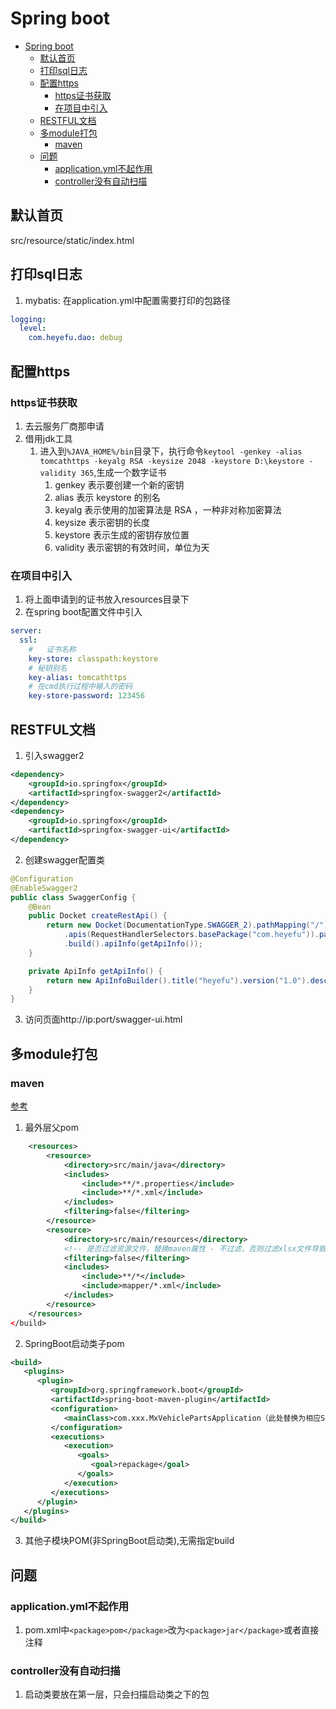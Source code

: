 # Spring boot

- [Spring boot](#spring-boot)
  - [默认首页](#默认首页)
  - [打印sql日志](#打印sql日志)
  - [配置https](#配置https)
    - [https证书获取](#https证书获取)
    - [在项目中引入](#在项目中引入)
  - [RESTFUL文档](#restful文档)
  - [多module打包](#多module打包)
    - [maven](#maven)
  - [问题](#问题)
    - [application.yml不起作用](#applicationyml不起作用)
    - [controller没有自动扫描](#controller没有自动扫描)

## 默认首页

src/resource/static/index.html

## 打印sql日志

1. mybatis: 在application.yml中配置需要打印的包路径
```yml
logging:
  level:
    com.heyefu.dao: debug
```

## 配置https

### https证书获取
1. 去云服务厂商那申请
2. 借用jdk工具
   1. 进入到`%JAVA_HOME%/bin`目录下，执行命令`keytool -genkey -alias tomcathttps -keyalg RSA -keysize 2048 -keystore D:\keystore -validity 365`,生成一个数字证书
      1. genkey 表示要创建一个新的密钥
      2. alias 表示 keystore 的别名
      3. keyalg 表示使用的加密算法是 RSA ，一种非对称加密算法
      4. keysize 表示密钥的长度
      5. keystore 表示生成的密钥存放位置
      6. validity 表示密钥的有效时间，单位为天
### 在项目中引入

1. 将上面申请到的证书放入resources目录下
2. 在spring boot配置文件中引入
```yml
server:
  ssl:
    #   证书名称
    key-store: classpath:keystore
    # 秘钥别名
    key-alias: tomcathttps
    # 在cmd执行过程中输入的密码
    key-store-password: 123456
```

## RESTFUL文档

1. 引入swagger2
```xml
<dependency>
    <groupId>io.springfox</groupId>
    <artifactId>springfox-swagger2</artifactId>
</dependency>
<dependency>
    <groupId>io.springfox</groupId>
    <artifactId>springfox-swagger-ui</artifactId>
</dependency>
```
2. 创建swagger配置类
```java
@Configuration
@EnableSwagger2
public class SwaggerConfig {
    @Bean
    public Docket createRestApi() {
        return new Docket(DocumentationType.SWAGGER_2).pathMapping("/").select()
            .apis(RequestHandlerSelectors.basePackage("com.heyefu")).paths(PathSelectors.any())
            .build().apiInfo(getApiInfo());
    }

    private ApiInfo getApiInfo() {
        return new ApiInfoBuilder().title("heyefu").version("1.0").description("api").build();
    }
}
```
3. 访问页面http://ip:port/swagger-ui.html

## 多module打包

### maven

[参考](https://blog.csdn.net/luo15242208310/article/details/100141368)

1. 最外层父pom
```xml <build>
    <resources>
        <resource>
            <directory>src/main/java</directory>
            <includes>
                <include>**/*.properties</include>
                <include>**/*.xml</include>
            </includes>
            <filtering>false</filtering>
        </resource>
        <resource>
            <directory>src/main/resources</directory>
            <!-- 是否过滤资源文件，替换maven属性 - 不过滤，否则过滤xlsx文件导致乱码，XSSFWork读取格式异常 -->
            <filtering>false</filtering>
            <includes>
                <include>**/*</include>
                <include>mapper/*.xml</include>
            </includes>
        </resource>
    </resources>
</build>
```
2. SpringBoot启动类子pom
```xml
<build>
   <plugins>
      <plugin>
         <groupId>org.springframework.boot</groupId>
         <artifactId>spring-boot-maven-plugin</artifactId>
         <configuration>
            <mainClass>com.xxx.MxVehiclePartsApplication（此处替换为相应Springboot启动类）</mainClass>
         </configuration>
         <executions>
            <execution>
               <goals>
                  <goal>repackage</goal>
               </goals>
            </execution>
         </executions>
      </plugin>
   </plugins>
</build>
```
3. 其他子模块POM(非SpringBoot启动类),无需指定build















## 问题

### application.yml不起作用

1. pom.xml中`<package>pom</package>`改为`<package>jar</package>`或者直接注释

### controller没有自动扫描

1. 启动类要放在第一层，只会扫描启动类之下的包